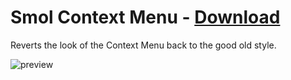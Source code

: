 # Smol Context Menu - [Download](https://raw.githubusercontent.com/Trixlight/BDStuff/master/Themes/SmolContextMenu/SmolContextMenu.theme.css)

Reverts the look of the Context Menu back to the good old style.

![preview](https://Trixlight.github.io/BDStuff/Themes/SmolContextMenu/Preview.png)
